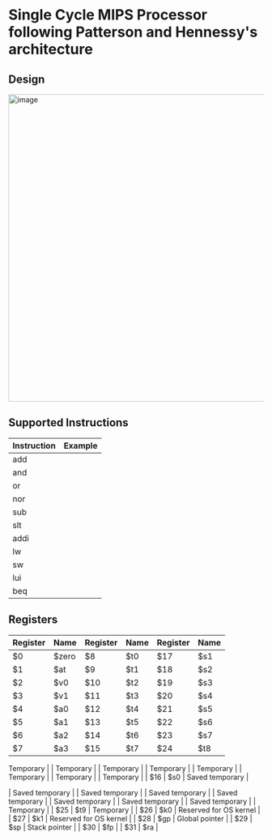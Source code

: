 # Single Cycle MIPS Processor following Patterson and Hennessy's architecture

## Design
<img width="979" height="607" alt="image" src="https://github.com/user-attachments/assets/87786616-d67d-4c25-bd24-7116751f7331" />

## Supported Instructions
| Instruction | Example |
|----------|----------|
| add    |     |
| and    |     |
| or     |     |
| nor    |      |
| sub    |    |  
| slt    |    |
| addi   |      |
| lw     |    |
| sw     |      |
| lui    |      |
| beq    |      |
## Registers 
| Register | Name   |  Register | Name   | Register | Name   |
|----------|--------|----------|--------|-----------|--------|
| $0       | $zero  |  $8       | $t0    | $17      | $s1    | 
| $1       | $at    | $9       | $t1    |$18      | $s2    |
| $2       | $v0    | $10      | $t2    | $19      | $s3    |
| $3       | $v1    |  $11      | $t3    | $20      | $s4    |
| $4       | $a0    | $12      | $t4    |$21      | $s5    |
| $5       | $a1    | $13      | $t5    |$22      | $s6    | 
| $6       | $a2    |  $14      | $t6    | $23      | $s7    |
| $7       | $a3    |  $15      | $t7    |$24      | $t8    |

Temporary                |
|  Temporary                |
|  Temporary                |
| Temporary                |
|  Temporary                |
|  Temporary                |
| Temporary                |
| Temporary                |
| $16      | $s0    | Saved temporary          |


| Saved temporary          |
|  Saved temporary          |
| Saved temporary          |
| Saved temporary          |
|  Saved temporary          |
| Saved temporary          |
| Saved temporary          |
|  Temporary                |
| $25      | $t9    | Temporary                |
| $26      | $k0    | Reserved for OS kernel   |
| $27      | $k1    | Reserved for OS kernel   |
| $28      | $gp    | Global pointer           |
| $29      | $sp    | Stack pointer            |
| $30      | $fp    | 
| $31      | $ra    | 
